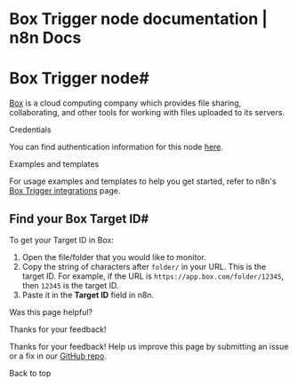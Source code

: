 # Box Trigger node documentation | n8n Docs

[ ](https://github.com/n8n-io/n8n-docs/edit/main/docs/integrations/builtin/trigger-nodes/n8n-nodes-base.boxtrigger.md "Edit this page")

# Box Trigger node#

[Box](https://www.box.com/) is a cloud computing company which provides file sharing, collaborating, and other tools for working with files uploaded to its servers.

Credentials

You can find authentication information for this node [here](../../credentials/box/).

Examples and templates

For usage examples and templates to help you get started, refer to n8n's [Box Trigger integrations](https://n8n.io/integrations/box-trigger/) page.

## Find your Box Target ID#

To get your Target ID in Box:

  1. Open the file/folder that you would like to monitor.
  2. Copy the string of characters after `folder/` in your URL. This is the target ID. For example, if the URL is `https://app.box.com/folder/12345`, then `12345` is the target ID.
  3. Paste it in the **Target ID** field in n8n.

Was this page helpful? 

Thanks for your feedback! 

Thanks for your feedback! Help us improve this page by submitting an issue or a fix in our [GitHub repo](https://github.com/n8n-io/n8n-docs). 

Back to top
